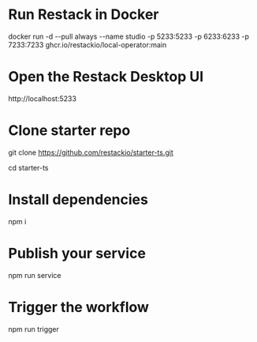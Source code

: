 # Run Restack in Docker

docker run -d --pull always --name studio -p 5233:5233 -p 6233:6233 -p 7233:7233 ghcr.io/restackio/local-operator:main

# Open the Restack Desktop UI

http://localhost:5233


# Clone starter repo

git clone https://github.com/restackio/starter-ts.git

cd starter-ts

# Install dependencies

npm i

# Publish your service
npm run service

# Trigger the workflow

npm run trigger